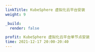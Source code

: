 ```yaml
---
linkTitle: KubeSphere 虚拟化云平台安装
weight: 9

_build:
  render: false

profit: KubeSphere 虚拟化云平台单节点安装
time: 2021-12-17 20:00-20:40
---
```

